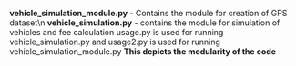 **vehicle_simulation_module.py** - Contains the module for creation of GPS dataset\n
**vehicle_simulation.py** - contains the module for simulation of vehicles and fee calculation
usage.py is used for running vehicle_simulation.py and usage2.py is used for running vehicle_simulation_module.py
**This depicts the modularity of the code**
